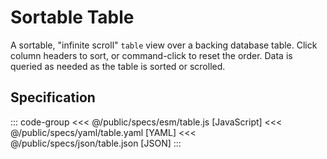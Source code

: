 <script setup>
  import { reset } from '@uwdata/vgplot';
  reset();
</script>

# Sortable Table

A sortable, "infinite scroll" `table` view over a backing database table.
Click column headers to sort, or command-click to reset the order.
Data is queried as needed as the table is sorted or scrolled.

<Example spec="/specs/yaml/table.yaml" />

## Specification

::: code-group
<<< @/public/specs/esm/table.js [JavaScript]
<<< @/public/specs/yaml/table.yaml [YAML]
<<< @/public/specs/json/table.json [JSON]
:::
